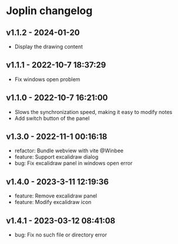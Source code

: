 # Joplin changelog

## v1.1.2 - 2024-01-20

- Display the drawing content

## v1.1.1 - 2022-10-7 18:37:29

- Fix windows open problem

## v1.1.0 - 2022-10-7 16:21:00

- Slows the synchronization speed, making it easy to modify notes
-  Add switch button of the panel

## v1.3.0 - 2022-11-1 00:16:18

- refactor: Bundle webview with vite @Winbee
- feature: Support excalidraw dialog
- bug: Fix excalidraw panel in windows open error

## v1.4.0 - 2023-3-11 12:19:36

- feature: Remove excalidraw panel
- feature: Modify excalidraw icon

## v1.4.1 - 2023-03-12 08:41:08
- bug: Fix no such file or directory error